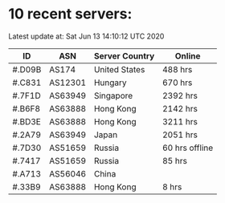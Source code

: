 # 10 recent servers:

Latest update at: Sat Jun 13 14:10:12 UTC 2020

| ID | ASN | Server Country | Online |
| -- | --- | -------------- | ------ |
| #.D09B | AS174 | United States | 488 hrs |
| #.C831 | AS12301 | Hungary | 670 hrs |
| #.7F1D | AS63949 | Singapore | 2392 hrs |
| #.B6F8 | AS63888 | Hong Kong | 2142 hrs |
| #.BD3E | AS63888 | Hong Kong | 3211 hrs |
| #.2A79 | AS63949 | Japan | 2051 hrs |
| #.7D30 | AS51659 | Russia | 60 hrs offline |
| #.7417 | AS51659 | Russia | 85 hrs |
| #.A713 | AS56046 | China | |
| #.33B9 | AS63888 | Hong Kong | 8 hrs |

